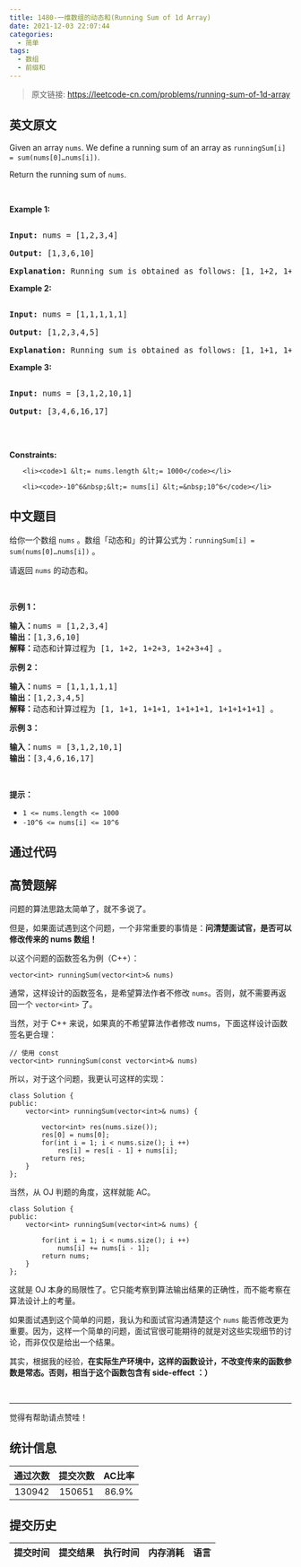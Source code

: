 ```yaml
---
title: 1480-一维数组的动态和(Running Sum of 1d Array)
date: 2021-12-03 22:07:44
categories:
  - 简单
tags:
  - 数组
  - 前缀和
---
```


> 原文链接: https://leetcode-cn.com/problems/running-sum-of-1d-array


## 英文原文
<div><p>Given an array <code>nums</code>. We define a running sum of an array as&nbsp;<code>runningSum[i] = sum(nums[0]&hellip;nums[i])</code>.</p>

<p>Return the running sum of <code>nums</code>.</p>

<p>&nbsp;</p>
<p><strong>Example 1:</strong></p>

<pre>
<strong>Input:</strong> nums = [1,2,3,4]
<strong>Output:</strong> [1,3,6,10]
<strong>Explanation:</strong> Running sum is obtained as follows: [1, 1+2, 1+2+3, 1+2+3+4].</pre>

<p><strong>Example 2:</strong></p>

<pre>
<strong>Input:</strong> nums = [1,1,1,1,1]
<strong>Output:</strong> [1,2,3,4,5]
<strong>Explanation:</strong> Running sum is obtained as follows: [1, 1+1, 1+1+1, 1+1+1+1, 1+1+1+1+1].</pre>

<p><strong>Example 3:</strong></p>

<pre>
<strong>Input:</strong> nums = [3,1,2,10,1]
<strong>Output:</strong> [3,4,6,16,17]
</pre>

<p>&nbsp;</p>
<p><strong>Constraints:</strong></p>

<ul>
	<li><code>1 &lt;= nums.length &lt;= 1000</code></li>
	<li><code>-10^6&nbsp;&lt;= nums[i] &lt;=&nbsp;10^6</code></li>
</ul></div>

## 中文题目
<div><p>给你一个数组 <code>nums</code> 。数组「动态和」的计算公式为：<code>runningSum[i] = sum(nums[0]&hellip;nums[i])</code> 。</p>

<p>请返回 <code>nums</code> 的动态和。</p>

<p>&nbsp;</p>

<p><strong>示例 1：</strong></p>

<pre><strong>输入：</strong>nums = [1,2,3,4]
<strong>输出：</strong>[1,3,6,10]
<strong>解释：</strong>动态和计算过程为 [1, 1+2, 1+2+3, 1+2+3+4] 。</pre>

<p><strong>示例 2：</strong></p>

<pre><strong>输入：</strong>nums = [1,1,1,1,1]
<strong>输出：</strong>[1,2,3,4,5]
<strong>解释：</strong>动态和计算过程为 [1, 1+1, 1+1+1, 1+1+1+1, 1+1+1+1+1] 。</pre>

<p><strong>示例 3：</strong></p>

<pre><strong>输入：</strong>nums = [3,1,2,10,1]
<strong>输出：</strong>[3,4,6,16,17]
</pre>

<p>&nbsp;</p>

<p><strong>提示：</strong></p>

<ul>
	<li><code>1 &lt;= nums.length &lt;= 1000</code></li>
	<li><code>-10^6&nbsp;&lt;= nums[i] &lt;=&nbsp;10^6</code></li>
</ul>
</div>

## 通过代码
<RecoDemo>
</RecoDemo>


## 高赞题解
问题的算法思路太简单了，就不多说了。

但是，如果面试遇到这个问题，一个非常重要的事情是：**问清楚面试官，是否可以修改传来的 nums 数组！**

以这个问题的函数签名为例（C++）：

```
vector<int> runningSum(vector<int>& nums)
```

通常，这样设计的函数签名，是希望算法作者不修改 ``nums``。否则，就不需要再返回一个 ``vector<int>`` 了。

当然，对于 C++ 来说，如果真的不希望算法作者修改 nums，下面这样设计函数签名更合理：

```
// 使用 const
vector<int> runningSum(const vector<int>& nums)
```

所以，对于这个问题，我更认可这样的实现：

```
class Solution {
public:
    vector<int> runningSum(vector<int>& nums) {

        vector<int> res(nums.size());
        res[0] = nums[0];
        for(int i = 1; i < nums.size(); i ++)
            res[i] = res[i - 1] + nums[i];
        return res;
    }
};
```

当然，从 OJ 判题的角度，这样就能 AC。

```
class Solution {
public:
    vector<int> runningSum(vector<int>& nums) {

        for(int i = 1; i < nums.size(); i ++)
            nums[i] += nums[i - 1];
        return nums;
    }
};
```

这就是 OJ 本身的局限性了。它只能考察到算法输出结果的正确性，而不能考察在算法设计上的考量。

如果面试遇到这个简单的问题，我认为和面试官沟通清楚这个 ``nums`` 能否修改更为重要。因为，这样一个简单的问题，面试官很可能期待的就是对这些实现细节的讨论，而非仅仅是给出一个结果。

其实，根据我的经验，**在实际生产环境中，这样的函数设计，不改变传来的函数参数是常态。否则，相当于这个函数包含有 side-effect ：）**

<br/>

---

觉得有帮助请点赞哇！



## 统计信息
| 通过次数 | 提交次数 | AC比率 |
| :------: | :------: | :------: |
|    130942    |    150651    |   86.9%   |

## 提交历史
| 提交时间 | 提交结果 | 执行时间 |  内存消耗  | 语言 |
| :------: | :------: | :------: | :--------: | :--------: |
